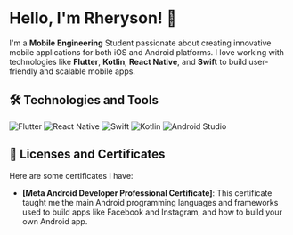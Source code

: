 # Hello, I'm Rheryson! 👋

I'm a **Mobile Engineering** Student passionate about creating innovative mobile applications for both iOS and Android platforms. I love working with technologies like **Flutter**, **Kotlin**, **React Native**, and **Swift** to build user-friendly and scalable mobile apps.

## 🛠️ Technologies and Tools

![Flutter](https://img.shields.io/badge/-Flutter-000?style=flat&logo=flutter)
![React Native](https://img.shields.io/badge/-React%20Native-000?style=flat&logo=react)
![Swift](https://img.shields.io/badge/-Swift-000?style=flat&logo=swift)
![Kotlin](https://img.shields.io/badge/-Kotlin-000?style=flat&logo=kotlin)
![Android Studio](https://img.shields.io/badge/-Android%20Studio-000?style=flat&logo=android-studio)

## 🔭 Licenses and Certificates

Here are some certificates I have:

- **[Meta Android Developer Professional Certificate]**: This certificate taught me the main Android programming languages and frameworks used to build apps like Facebook and Instagram, and how to build your own Android app.
